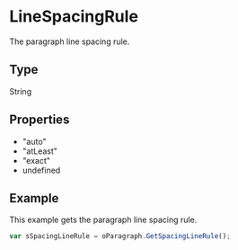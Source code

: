 # LineSpacingRule

The paragraph line spacing rule.

## Type

String

## Properties

- "auto" 
- "atLeast" 
- "exact" 
- undefined

## Example

This example gets the paragraph line spacing rule.

```javascript
var sSpacingLineRule = oParagraph.GetSpacingLineRule();
```